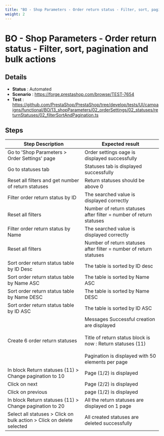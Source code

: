 ```yaml
---
title: "BO - Shop Parameters - Order return status - Filter, sort, pagination and bulk actions"
weight: 2
---
```


# BO - Shop Parameters - Order return status - Filter, sort, pagination and bulk actions
## Details
* **Status** : Automated
* **Scenario** : https://forge.prestashop.com/browse/TEST-7654
* **Test** : https://github.com/PrestaShop/PrestaShop/tree/develop/tests/UI/campaigns/functional/BO/13_shopParameters/02_orderSettings/02_statuses/returnStatuses/02_filterSortAndPagination.ts

## Steps
| Step Description | Expected result |
| ----- | ----- |
| Go to \'Shop Parameters > Order Settings\' page | Order settings oage is displayed successfully |
| Go to statuses tab | Statuses tab is displayed successfully |
| Reset all filters and get number of return statuses | Return statuses should be above 0 |
| Filter order return status by ID | The searched value is displayed correctly |
| Reset all filters | Number of return statuses after filter = number of return statuses |
| Filter order return status by Name | The searched value is displayed correctly |
| Reset all filters | Number of return statuses after filter = number of return statuses |
| Sort order return status table by ID Desc | The table is sorted by ID desc |
| Sort order return status table by Name ASC | The table is sorted by Name ASC |
| Sort order return status table by Name DESC | The table is sorted by Name DESC |
| Sort order return status table by ID ASC | The table is sorted by ID ASC |
| Create 6 order return statuses | Messages Successful creation are displayed<br><br>Title of return status block is now : Return statuses (11)<br><br>Pagination is displayed with 50 elements per page |
| In block Return statuses (11) > Change pagination to 10 | Page (1/2) is displayed |
| Click on next | Page (2/2) is displayed |
| Click on previous | page (1/2) is displayed |
| In block Return statuses (11) > Change pagination to 20 | All the return statuses are displayed on 1 page |
| Select all statuses > Click on bulk action > Click on delete selected | All created statuses are deleted successfully |
